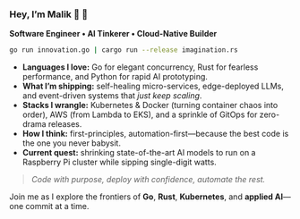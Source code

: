 ### Hey, I’m Malik 👋 🚀  

**Software Engineer • AI Tinkerer • Cloud-Native Builder**

```bash
go run innovation.go | cargo run --release imagination.rs
```

- **Languages I love:** Go for elegant concurrency, Rust for fearless performance, and Python for rapid AI prototyping.  
- **What I’m shipping:** self-healing micro-services, edge-deployed LLMs, and event-driven systems that *just keep scaling*.  
- **Stacks I wrangle:** Kubernetes & Docker (turning container chaos into order), AWS (from Lambda to EKS), and a sprinkle of GitOps for zero-drama releases.  
- **How I think:** first-principles, automation-first—because the best code is the one you never babysit.  
- **Current quest:** shrinking state-of-the-art AI models to run on a Raspberry Pi cluster while sipping single-digit watts.  

> *Code with purpose, deploy with confidence, automate the rest.*

Join me as I explore the frontiers of **Go**, **Rust**, **Kubernetes**, and **applied AI**—one commit at a time.
